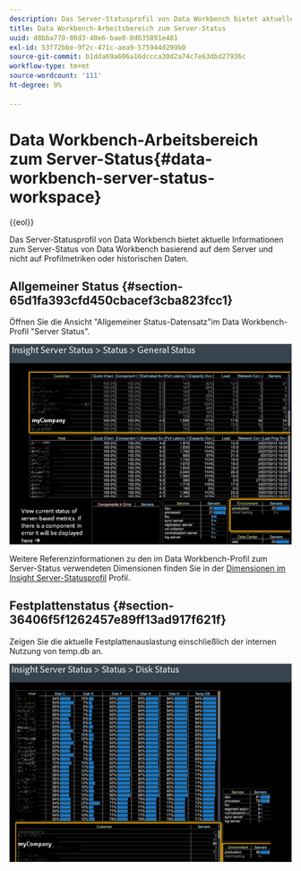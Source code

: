 ```yaml
---
description: Das Server-Statusprofil von Data Workbench bietet aktuelle Informationen zum Server-Status von Data Workbench basierend auf dem Server und nicht auf Profilmetriken oder historischen Daten.
title: Data Workbench-Arbeitsbereich zum Server-Status
uuid: d8bba770-86d3-40e6-bae0-8d635891e481
exl-id: 53f72bbe-9f2c-471c-aea9-575944d299b0
source-git-commit: b1dda69a606a16dccca30d2a74c7e63dbd27936c
workflow-type: tm+mt
source-wordcount: '111'
ht-degree: 9%

---
```


# Data Workbench-Arbeitsbereich zum Server-Status{#data-workbench-server-status-workspace}

{{eol}}

Das Server-Statusprofil von Data Workbench bietet aktuelle Informationen zum Server-Status von Data Workbench basierend auf dem Server und nicht auf Profilmetriken oder historischen Daten.

## Allgemeiner Status {#section-65d1fa393cfd450cbacef3cba823fcc1}

Öffnen Sie die Ansicht &quot;Allgemeiner Status-Datensatz&quot;im Data Workbench-Profil &quot;Server Status&quot;.

![](assets/Managing_Server_Status.png)

Weitere Referenzinformationen zu den im Data Workbench-Profil zum Server-Status verwendeten Dimensionen finden Sie in der [Dimensionen im Insight Server-Statusprofil](../../../home/monitoring-installation/monitoring-appendix/monitoring-servers-profile.md#concept-8cbeb91e99bc42e2b52b22d551423f8a) Profil.

## Festplattenstatus {#section-36406f5f1262457e89ff13ad917f621f}

Zeigen Sie die aktuelle Festplattenauslastung einschließlich der internen Nutzung von temp.db an.

![](assets/Managing_Server_DiskStatus.png)
